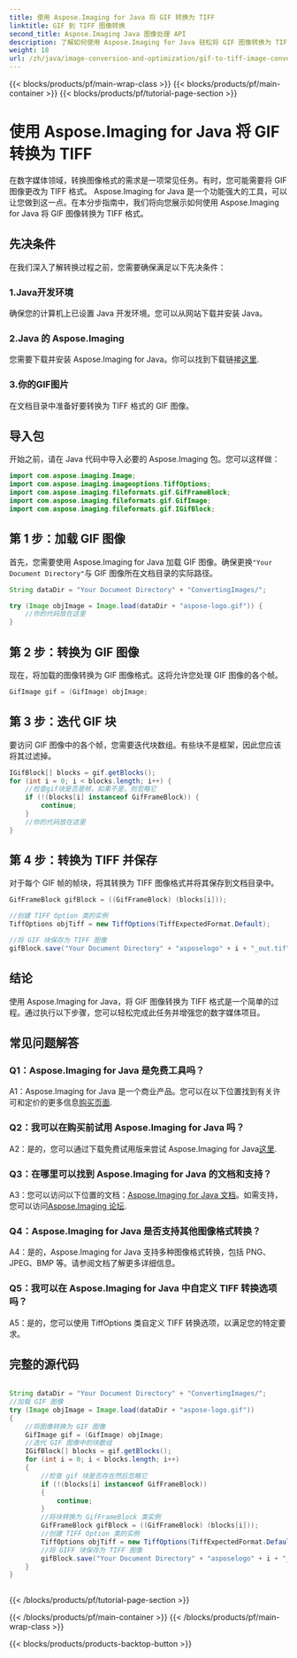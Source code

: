 ```yaml
---
title: 使用 Aspose.Imaging for Java 将 GIF 转换为 TIFF
linktitle: GIF 到 TIFF 图像转换
second_title: Aspose.Imaging Java 图像处理 API
description: 了解如何使用 Aspose.Imaging for Java 轻松将 GIF 图像转换为 TIFF 格式。本分步指南将帮助您开始使用这个强大的工具。
weight: 18
url: /zh/java/image-conversion-and-optimization/gif-to-tiff-image-conversion/
---
```


{{< blocks/products/pf/main-wrap-class >}}
{{< blocks/products/pf/main-container >}}
{{< blocks/products/pf/tutorial-page-section >}}

# 使用 Aspose.Imaging for Java 将 GIF 转换为 TIFF

在数字媒体领域，转换图像格式的需求是一项常见任务。有时，您可能需要将 GIF 图像更改为 TIFF 格式。 Aspose.Imaging for Java 是一个功能强大的工具，可以让您做到这一点。在本分步指南中，我们将向您展示如何使用 Aspose.Imaging for Java 将 GIF 图像转换为 TIFF 格式。

## 先决条件

在我们深入了解转换过程之前，您需要确保满足以下先决条件：

### 1.Java开发环境

确保您的计算机上已设置 Java 开发环境。您可以从网站下载并安装 Java。

### 2.Java 的 Aspose.Imaging

您需要下载并安装 Aspose.Imaging for Java。你可以找到下载链接[这里](https://releases.aspose.com/imaging/java/).

### 3.你的GIF图片

在文档目录中准备好要转换为 TIFF 格式的 GIF 图像。

## 导入包

开始之前，请在 Java 代码中导入必要的 Aspose.Imaging 包。您可以这样做：

```java
import com.aspose.imaging.Image;
import com.aspose.imaging.imageoptions.TiffOptions;
import com.aspose.imaging.fileformats.gif.GifFrameBlock;
import com.aspose.imaging.fileformats.gif.GifImage;
import com.aspose.imaging.fileformats.gif.IGifBlock;
```

## 第 1 步：加载 GIF 图像

首先，您需要使用 Aspose.Imaging for Java 加载 GIF 图像。确保更换`"Your Document Directory"`与 GIF 图像所在文档目录的实际路径。

```java
String dataDir = "Your Document Directory" + "ConvertingImages/";

try (Image objImage = Image.load(dataDir + "aspose-logo.gif")) {
    //你的代码放在这里
}
```

## 第 2 步：转换为 GIF 图像

现在，将加载的图像转换为 GIF 图像格式。这将允许您处理 GIF 图像的各个帧。

```java
GifImage gif = (GifImage) objImage;
```

## 第 3 步：迭代 GIF 块

要访问 GIF 图像中的各个帧，您需要迭代块数组。有些块不是框架，因此您应该将其过滤掉。

```java
IGifBlock[] blocks = gif.getBlocks();
for (int i = 0; i < blocks.length; i++) {
    //检查gif块是否是帧，如果不是，则忽略它
    if (!(blocks[i] instanceof GifFrameBlock)) {
        continue;
    }
    //你的代码放在这里
}
```

## 第 4 步：转换为 TIFF 并保存

对于每个 GIF 帧的帧块，将其转换为 TIFF 图像格式并将其保存到文档目录中。

```java
GifFrameBlock gifBlock = ((GifFrameBlock) (blocks[i]));

//创建 TIFF Option 类的实例
TiffOptions objTiff = new TiffOptions(TiffExpectedFormat.Default);

//将 GIF 块保存为 TIFF 图像
gifBlock.save("Your Document Directory" + "asposelogo" + i + "_out.tif", objTiff);
```

## 结论

使用 Aspose.Imaging for Java，将 GIF 图像转换为 TIFF 格式是一个简单的过程。通过执行以下步骤，您可以轻松完成此任务并增强您的数字媒体项目。

## 常见问题解答

### Q1：Aspose.Imaging for Java 是免费工具吗？

 A1：Aspose.Imaging for Java 是一个商业产品。您可以在以下位置找到有关许可和定价的更多信息[购买页面](https://purchase.aspose.com/buy).

### Q2：我可以在购买前试用 Aspose.Imaging for Java 吗？

 A2：是的，您可以通过下载免费试用版来尝试 Aspose.Imaging for Java[这里](https://releases.aspose.com/).

### Q3：在哪里可以找到 Aspose.Imaging for Java 的文档和支持？

 A3：您可以访问以下位置的文档：[Aspose.Imaging for Java 文档](https://reference.aspose.com/imaging/java/)。如需支持，您可以访问[Aspose.Imaging 论坛](https://forum.aspose.com/).

### Q4：Aspose.Imaging for Java 是否支持其他图像格式转换？

A4：是的，Aspose.Imaging for Java 支持多种图像格式转换，包括 PNG、JPEG、BMP 等。请参阅文档了解更多详细信息。

### Q5：我可以在 Aspose.Imaging for Java 中自定义 TIFF 转换选项吗？

A5：是的，您可以使用 TiffOptions 类自定义 TIFF 转换选项，以满足您的特定要求。



## 完整的源代码
```java
		
String dataDir = "Your Document Directory" + "ConvertingImages/";
//加载 GIF 图像
try (Image objImage = Image.load(dataDir + "aspose-logo.gif"))
{
	//将图像转换为 GIF 图像
	GifImage gif = (GifImage) objImage;
	//迭代 GIF 图像中的块数组
	IGifBlock[] blocks = gif.getBlocks();
	for (int i = 0; i < blocks.length; i++)
	{
		//检查 gif 块是否存在然后忽略它
		if (!(blocks[i] instanceof GifFrameBlock))
		{
			continue;
		}
		//将块转换为 GifFrameBlock 类实例
		GifFrameBlock gifBlock = ((GifFrameBlock) (blocks[i]));
		//创建 TIFF Option 类的实例
		TiffOptions objTiff = new TiffOptions(TiffExpectedFormat.Default);
		//将 GIFF 块保存为 TIFF 图像
		gifBlock.save("Your Document Directory" + "asposelogo" + i + "_out.tif", objTiff);
	}
}
		
```
{{< /blocks/products/pf/tutorial-page-section >}}

{{< /blocks/products/pf/main-container >}}
{{< /blocks/products/pf/main-wrap-class >}}

{{< blocks/products/products-backtop-button >}}
